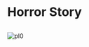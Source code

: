 # Horror Story


##
![pl0](https://github.com/Olga039/Horror-Story/assets/147190274/e3084ae5-ee76-4422-a09f-bcb7156314f8)
